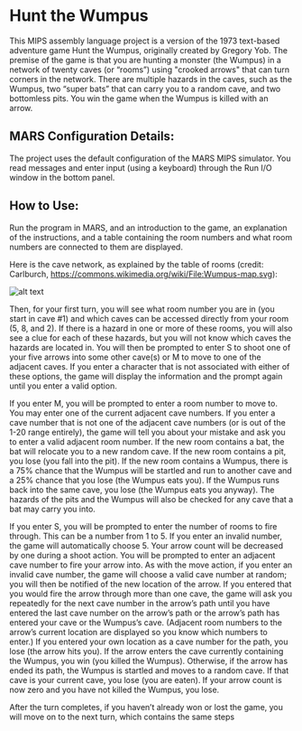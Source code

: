 # Hunt the Wumpus
This MIPS assembly language project is a version of the 1973 text-based adventure game Hunt the 
Wumpus, originally created by Gregory Yob. The premise of the game is that you are hunting a monster 
(the Wumpus) in a network of twenty caves (or “rooms”) using "crooked arrows" that can turn 
corners in the network. There are multiple hazards in the caves, such as the Wumpus, two “super bats” 
that can carry you to a random cave, and two bottomless pits. You win the game when the Wumpus is 
killed with an arrow.

## MARS Configuration Details:
The project uses the default configuration of the MARS MIPS simulator. You read messages and 
enter input (using a keyboard) through the Run I/O window in the bottom panel.

## How to Use:
Run the program in MARS, and an introduction to the game, an explanation of the instructions, and a 
table containing the room numbers and what room numbers are connected to them are displayed.

Here is the cave network, as explained by the table of rooms (credit: Carlburch, https://commons.wikimedia.org/wiki/File:Wumpus-map.svg):

![alt text](https://github.com/RETprojects/HuntTheWumpusMIPS/?raw=true)

Then, for your first turn, you will see what room number you are in (you start in cave #1) and which 
caves can be accessed directly from your room (5, 8, and 2). If there is a hazard in one or more of these 
rooms, you will also see a clue for each of these hazards, but you will not know which caves the hazards 
are located in. You will then be prompted to enter S to shoot one of your five arrows into some other 
cave(s) or M to move to one of the adjacent caves. If you enter a character that is not associated with 
either of these options, the game will display the information and the prompt again until you enter a 
valid option.

If you enter M, you will be prompted to enter a room number to move to. You may enter one of the 
current adjacent cave numbers. If you enter a cave number that is not one of the adjacent cave numbers 
(or is out of the 1-20 range entirely), the game will tell you about your mistake and ask you to enter a 
valid adjacent room number. If the new room contains a bat, the bat will relocate you to a new random 
cave. If the new room contains a pit, you lose (you fall into the pit). If the new room contains a Wumpus, 
there is a 75% chance that the Wumpus will be startled and run to another cave and a 25% chance that 
you lose (the Wumpus eats you). If the Wumpus runs back into the same cave, you lose (the Wumpus 
eats you anyway). The hazards of the pits and the Wumpus will also be checked for any cave that a bat 
may carry you into.

If you enter S, you will be prompted to enter the number of rooms to fire through. This can be a number 
from 1 to 5. If you enter an invalid number, the game will automatically choose 5. Your arrow count will 
be decreased by one during a shoot action. You will be prompted to enter an adjacent cave number to 
fire your arrow into. As with the move action, if you enter an invalid cave number, the game will choose 
a valid cave number at random; you will then be notified of the new location of the arrow. If you 
entered that you would fire the arrow through more than one cave, the game will ask you repeatedly for 
the next cave number in the arrow’s path until you have entered the last cave number on the arrow’s
path or the arrow’s path has entered your cave or the Wumpus’s cave. (Adjacent room numbers to the 
arrow’s current location are displayed so you know which numbers to enter.) If you entered your own 
location as a cave number for the path, you lose (the arrow hits you). If the arrow enters the cave 
currently containing the Wumpus, you win (you killed the Wumpus). Otherwise, if the arrow has ended 
its path, the Wumpus is startled and moves to a random cave. If that cave is your current cave, you lose
(you are eaten). If your arrow count is now zero and you have not killed the Wumpus, you lose.

After the turn completes, if you haven’t already won or lost the game, you will move on to the next turn, 
which contains the same steps

